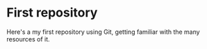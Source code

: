 # First repository
Here's a my first repository using Git, getting familiar with the many resources of it.
